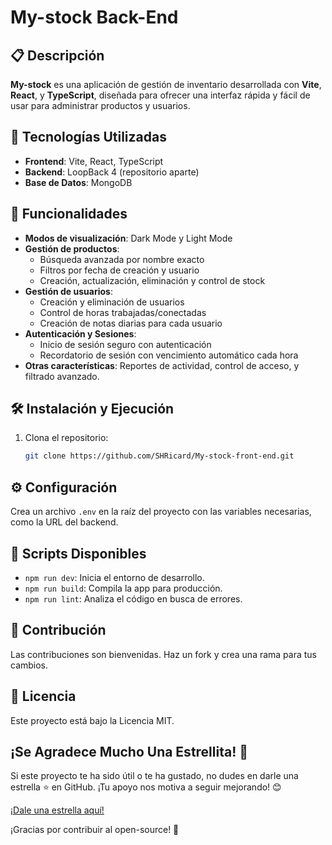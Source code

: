 # My-stock Back-End

## 📋 Descripción

**My-stock** es una aplicación de gestión de inventario desarrollada con **Vite**, **React**, y **TypeScript**, diseñada para ofrecer una interfaz rápida y fácil de usar para administrar productos y usuarios.

## 🚀 Tecnologías Utilizadas

- **Frontend**: Vite, React, TypeScript
- **Backend**: LoopBack 4 (repositorio aparte)
- **Base de Datos**: MongoDB

## 🌟 Funcionalidades

- **Modos de visualización**: Dark Mode y Light Mode
- **Gestión de productos**: 
  - Búsqueda avanzada por nombre exacto
  - Filtros por fecha de creación y usuario
  - Creación, actualización, eliminación y control de stock
- **Gestión de usuarios**: 
  - Creación y eliminación de usuarios
  - Control de horas trabajadas/conectadas
  - Creación de notas diarias para cada usuario
- **Autenticación y Sesiones**:
  - Inicio de sesión seguro con autenticación
  - Recordatorio de sesión con vencimiento automático cada hora
- **Otras características**: Reportes de actividad, control de acceso, y filtrado avanzado.

## 🛠️ Instalación y Ejecución

1. Clona el repositorio:
   ```bash
   git clone https://github.com/SHRicard/My-stock-front-end.git
## ⚙️ Configuración

Crea un archivo `.env` en la raíz del proyecto con las variables necesarias, como la URL del backend.

## 📜 Scripts Disponibles

- `npm run dev`: Inicia el entorno de desarrollo.
- `npm run build`: Compila la app para producción.
- `npm run lint`: Analiza el código en busca de errores.

## 🤝 Contribución

Las contribuciones son bienvenidas. Haz un fork y crea una rama para tus cambios.

## 📄 Licencia

Este proyecto está bajo la Licencia MIT.


## ¡Se Agradece Mucho Una Estrellita! 🌟

Si este proyecto te ha sido útil o te ha gustado, no dudes en darle una estrella ⭐️ en GitHub. ¡Tu apoyo nos motiva a seguir mejorando! 😊

[¡Dale una estrella aquí!](https://github.com/SHRicard/My-stock-back-end)

¡Gracias por contribuir al open-source! 🎉
